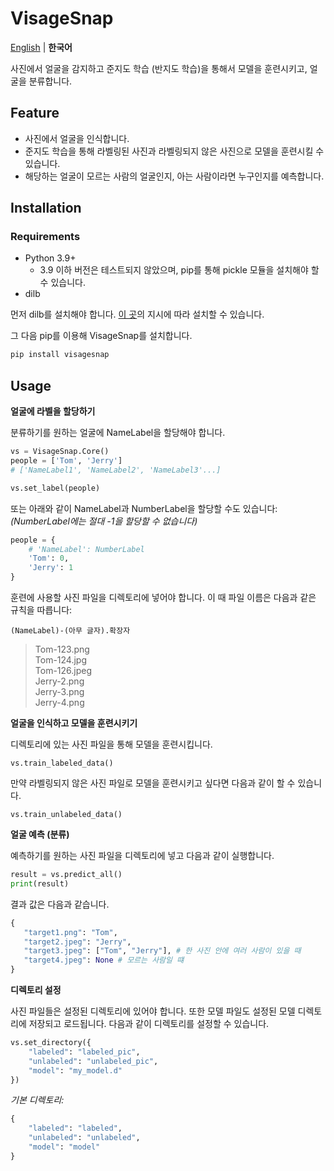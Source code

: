 # VisageSnap

[English](README.md) | **한국어**

사진에서 얼굴을 감지하고 준지도 학습 (반지도 학습)을 통해서 모델을 훈련시키고, 얼굴을 분류합니다.

## Feature

-   사진에서 얼굴을 인식합니다.
-   준지도 학습을 통해 라벨링된 사진과 라벨링되지 않은 사진으로 모델을 훈련시킬 수 있습니다.
-   해당하는 얼굴이 모르는 사람의 얼굴인지, 아는 사람이라면 누구인지를 예측합니다.

## Installation

### Requirements

-   Python 3.9+
    -   3.9 이하 버전은 테스트되지 않았으며, pip를 통해 pickle 모듈을 설치해야 할 수 있습니다.
-   dilb

먼저 dilb를 설치해야 합니다. [이 곳](!https://github.com/ageitgey/face_recognition#installation-options)의 지시에 따라 설치할 수 있습니다.

그 다음 pip를 이용해 VisageSnap를 설치합니다.

```bash
pip install visagesnap
```

## Usage

**얼굴에 라벨을 할당하기**

분류하기를 원하는 얼굴에 NameLabel을 할당해야 합니다.

```python
vs = VisageSnap.Core()
people = ['Tom', 'Jerry']
# ['NameLabel1', 'NameLabel2', 'NameLabel3'...]

vs.set_label(people)
```

또는 아래와 같이 NameLabel과 NumberLabel을 할당할 수도 있습니다: _(NumberLabel에는 절대 -1을 할당할 수 없습니다)_

```python
people = {
    # 'NameLabel': NumberLabel
    'Tom': 0,
    'Jerry': 1
}
```

훈련에 사용할 사진 파일을 디렉토리에 넣어야 합니다. 이 때 파일 이름은 다음과 같은 규칙을 따릅니다:

`(NameLabel)-(아무 글자).확장자`

> Tom-123.png<br>
> Tom-124.jpg<br>
> Tom-126.jpeg<br>
> Jerry-2.png<br>
> Jerry-3.png<br>
> Jerry-4.png<br>

**얼굴을 인식하고 모델을 훈련시키기**

디렉토리에 있는 사진 파일을 통해 모델을 훈련시킵니다.

```
vs.train_labeled_data()
```

만약 라벨링되지 않은 사진 파일로 모델을 훈련시키고 싶다면 다음과 같이 할 수 있습니다.

```
vs.train_unlabeled_data()
```

**얼굴 예측 (분류)**

예측하기를 원하는 사진 파일을 디렉토리에 넣고 다음과 같이 실행합니다.

```python
result = vs.predict_all()
print(result)
```

결과 값은 다음과 같습니다.

```python
{
   "target1.png": "Tom",
   "target2.jpeg": "Jerry",
   "target3.jpeg": ["Tom", "Jerry"], # 한 사진 안에 여러 사람이 있을 때
   "target4.jpeg": None # 모르는 사람일 떄
}
```

**디렉토리 설정**

사진 파일들은 설정된 디렉토리에 있어야 합니다. 또한 모델 파일도 설정된 모델 디렉토리에 저장되고 로드됩니다. 다음과 같이 디렉토리를 설정할 수 있습니다.

```python
vs.set_directory({
    "labeled": "labeled_pic",
    "unlabeled": "unlabeled_pic",
    "model": "my_model.d"
})
```

_기본 디렉토리:_

```python
{
    "labeled": "labeled",
    "unlabeled": "unlabeled",
    "model": "model"
}
```

